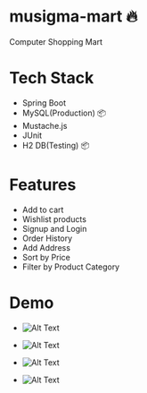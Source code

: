 # musigma-mart 🔥
Computer Shopping Mart

# Tech Stack

* Spring Boot
* MySQL(Production) 📦
* Mustache.js
* JUnit
* H2 DB(Testing) 📦


# Features

* Add to cart
* Wishlist products
* Signup and Login
* Order History
* Add Address
* Sort by Price
* Filter by Product Category

# Demo

* ![Alt Text](https://media.giphy.com/media/VWjaZLo0myvWsNkKVr/giphy.gif)

* ![Alt Text](https://media.giphy.com/media/1gKio1Fa5pwU3v7pXC/giphy.gif)

* ![Alt Text](https://media.giphy.com/media/J6sgscnyJZsCDDtLGH/giphy.gif)

* ![Alt Text](https://media.giphy.com/media/ktLHaBn4xhhTMJS39k/giphy.gif)

